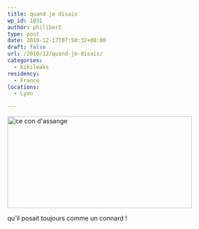 ```yaml
---
title: quand je disais
wp_id: 1031
author: philibert
type: post
date: 2010-12-17T07:50:32+00:00
draft: false
url: /2010/12/quand-je-disais/
categories:
  - kikileaks
residency:
  - France
locations:
  - Lyon

---
```

<img src="/uploads/2010/12/assange_con.jpg" alt="ce con d'assange" title="assange_con" width="415" height="206" class="alignnone size-full wp-image-1032" srcset="/uploads/2010/12/assange_con.jpg 415w, /uploads/2010/12/assange_con-300x148.jpg 300w" sizes="(max-width: 415px) 100vw, 415px" />
  
qu&rsquo;il posait toujours comme un connard !